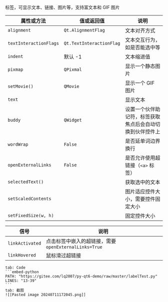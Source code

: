 标签，可显示文本、链接、图片等，支持富文本和 GIF 图片

| 属性或方法                  | 值或返回值                    | 说明                           |
| ---------------------- | ------------------------ | ---------------------------- |
| `alignment`            | `Qt.AlignmentFlag`       | 文本对齐方式                       |
| `textInteractionFlags` | `Qt.TextInteractionFlag` | 文本交互行为，如是否能选中等               |
| `indent`               | 默认 -1                    | 文本缩进值                        |
| `pixmap`               | `QPixmal`                | 显示一个静态图片                     |
| `setMovie()`           | `QMovie`                 | 显示一个 GIF 图片                  |
| `text`                 |                          | 显示文本                         |
| `buddy`                | `QWidget`                | 设置一个伙伴助记符，标签获取焦点后会自动切换到伙伴控件上 |
| `wordWrap`             | `False`                  | 是否延单词边界换行                    |
| `openExternalLinks`    | `False`                  | 是否允许使用超链接（`<a>` 标签）          |
| `selectedText()`       |                          | 获取选中的文本                      |
| `setScaledContents`    |                          | 图片适应控件大小，需要控件固定大小            |
| `setFixedSize(w, h)`   |                          | 固定控件大小                       |

| 信号              | 说明                                      |
| --------------- | --------------------------------------- |
| `linkActivated` | 点击标签中嵌入的超链接，需要 `openExternalLinks=True` |
| `linkHovered`   | 鼠标滑过超链接                                 |

````tabs
tab: Code
```embed-python
PATH: "https://gitee.com/lq2007/py-qt6-demo/raw/master/labelTest.py"
LINES: "13-39"
```
tab: 截图
![[Pasted image 20240711172045.png]]
````

